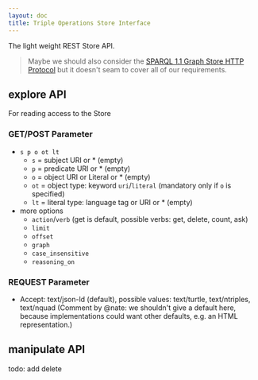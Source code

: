 ```yaml
---
layout: doc
title: Triple Operations Store Interface
---
```


The light weight REST Store API.

> Maybe we should also consider the [SPARQL 1.1 Graph Store HTTP Protocol](http://www.w3.org/TR/2013/REC-sparql11-http-rdf-update-20130321/) but it doesn't seam to cover all of our requirements.

## explore API

For reading access to the Store

### GET/POST Parameter

- `s p o ot lt`
    - `s` = subject URI or * (empty)
    - `p` = predicate URI or * (empty)
    - `o` = object URI or Literal or * (empty)
    - `ot` = object type: keyword `uri`/`literal` (mandatory only if `o` is specified)
    - `lt` = literal type: language tag or URI or * (empty)
- more options
    - `action`/`verb` (get is default, possible verbs: get, delete, count, ask)
    - `limit`
    - `offset`
    - `graph`
    - `case_insensitive`
    - `reasoning_on`

### REQUEST Parameter

- Accept: text/json-ld (default), possible values: text/turtle, text/ntriples, text/nquad (Comment by @nate: we shouldn't give a default here, because implementations could want other defaults, e.g. an HTML representation.)

## manipulate API

todo: add delete

